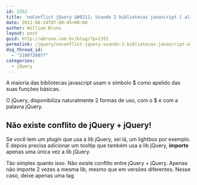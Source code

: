```yaml
---
id: 1352
title: 'noConflict jQuery &#8211; Usando 2 bibliotecas javascript [ alias $ ]'
date: 2011-08-24T07:00:45+00:00
author: William Bruno
layout: post
guid: http://wbruno.com.br/blog/?p=1352
permalink: /jquery/noconflict-jquery-usando-2-bibliotecas-javascript-alias/
dsq_thread_id:
  - "2100728077"
categories:
  - jQuery
---
```

A maioria das bibliotecas javascript usam o símbolo $ como apelido das suas funções básicas.

O jQuery, disponibiliza naturalmente 2 formas de uso, com o $ e com a palavra jQuery.

<!--more-->

## Não existe conflito de jQuery + jQuery!

Se você tem um plugin que usa a lib jQuery, sei lá, um lightbox por exemplo. E depois precisa adicionar um tooltip que também usa a lib jQuery, **importe** apenas uma única vez a lib jQuery.

Tão simples quanto isso. Não existe conflito entre jQuery + jQuery. Apenas não importe 2 vezes a mesma lib, mesmo que em versões diferentes. Nesse caso, deixe apenas uma tag <script>, com um src para a lib, acima de todos os outros recursos(prefira usar sempre versões mais recentes), e pronto.

O método [.noConflict()](#noConflict), existe para conflitos **entre bibliotecas javascript diferentes**, como Prototype + jQuery, jQuery + MooTools..

## Como funciona o jQuery.noConflict() ? {##noConflict}

``` js
noConflict: function( deep ) {
    if ( window.$ === jQuery ) {
      window.$ = _$;
    }

    if ( deep && window.jQuery === jQuery ) {
      window.jQuery = _jQuery;
    }

    return jQuery;
  },```

Note que a única coisa que esse método faz, é **retornar**, um objeto jQuery existente(já registrado no documento). Por isso, que a forma de usar, nos induz a _&#8216;trocar o nome&#8217;_ do apelido:

``` js
var $a = jQuery.noConflict()```

E então, em vez de usar **$**, agora passo a usar **$a**

``` js
$a(document).ready(function(){
```

## $(&#8220;bla bla bla&#8221;) is null

Esse é o erro que aparecerá, caso vc tente primeiro usar jQuery, e depois prototype. Apenas a segunda lib vai funcionar, pois ela vai sobrescrever o uso do $.

## Resolvendo com noConflict()

Basta atribuir o novo objeto jQuery a um outro apelido, e usar ele então:

``` js
$a = jQuery.noConflict();
   $a(document).ready(function() {
    $a('#gallery a').lightBox();
  });
```

não sou muito fãn dessa forma de resolver, pois daria o trabalho de reescrever todo o script que dependesse de jQuery.. fora que não ficou &#8216;intuitivo&#8217; esse uso.

## Resolvendo apenas ao não usar o apelido $

No início deste post, eu disse que a lib disponibiliza também, a variável jQuery para ser usada.

``` js
jQuery(document).ready(function() {
  jQuery('#gallery a').lightBox();
});
```

Portanto, se sempre que eu tiver que fazer algo com jQuery, não usar o símbolo $, mas sim a variavel jQuery, não preciso me preocupar com conflito, pois apenas a outra lib, usaria o alias $.

## Resolvendo apenas passando um argumento

``` js
ready: function( fn ) {
    // Attach the listeners
    jQuery.bindReady();

    // Add the callback
    readyList.done( fn );

    return this;
  },```

Esse é o trecho de código da lib, responsável pelo método .ready() que usamos, para aguardar o DOM carregar.

Note que o parâmetro do método é a nossa function anônima, que expliquei no post &#8216;<a href="http://wbruno.com.br/2011/07/18/vixi-aprendi-jquery-mas-agora/" target="_blank">Aprendi jQuery, e agora?</a>&#8216;.

Oque posso fazer, é forçar um argumento $, e então me aproveitar da clousure, limitando o escopo do nosso alias:

``` js
jQuery(document).ready(function( $ ) {
  $('#gallery a').lightBox();
});
```

Bacana ne?! não precisei mecher em nada dentro do método .ready(), apenas iniciei ele com a variavel jQuery, e forcei a lib a me devolver o argumento $, como um objeto jQuery exclusivo desse escopo.

## Usando uma função anônima auto executável

Da mesma forma que a solução acima, eu poderia ter feito uma clousure, e:

``` js
(function( $ ){
     $(document).ready(function( $ ) {
      $('#gallery a').lightBox();
    });
  })(jQuery);
```

O parâmetro &#8216;para o mundo externo&#8217; a essa anônima, é **jQuery**, mas dentro dela, o argumento que recebo é um **$**. lindo não?

## [Demonstração Online](http://wbruno.com.br/scripts/noConflict.html)

É isso. Se vc conhece alguma outra forma, não entendeu, ou curtiu, comente. =)

